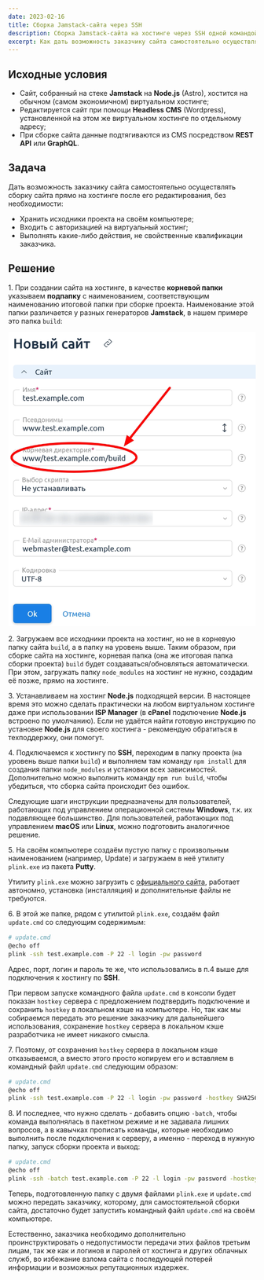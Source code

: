```yaml
---
date: 2023-02-16
title: Сборка Jamstack-сайта через SSH
description: Сборка Jamstack-сайта на хостинге через SSH одной командой с компьютера пользователя
excerpt: Как дать возможность заказчику сайта самостоятельно осуществлять сборку сайта прямо на хостинге после его редактирования, без необходимости хранить исходники проекта на своём компьютере, входить с авторизацией на виртуальный хостинг, выполнять какие-либо действия, не свойственные квалификации заказчика...
---
```


## Исходные условия

- Сайт, собранный на стеке **Jamstack** на **Node.js** (Astro), хостится на обычном (самом экономичном) виртуальном хостинге;
- Редактируется сайт при помощи **Headless CMS** (Wordpress), установленной на этом же виртуальном хостинге по отдельному адресу;
- При сборке сайта данные подтягиваются из CMS посредством **REST API** или **GraphQL**.

## Задача

Дать возможность заказчику сайта самостоятельно осуществлять сборку сайта прямо на хостинге после его редактирования, без необходимости:

- Хранить исходники проекта на своём компьютере;
- Входить с авторизацией на виртуальный хостинг;
- Выполнять какие-либо действия, не свойственные квалификации заказчика.

## Решение

1\. При создании сайта на хостинге, в качестве **корневой папки** указываем **подпапку** с наименованием, соответствующим наименованию итоговой папки при сборке проекта. Наименование этой папки различается у разных генераторов **Jamstack**, в нашем примере это папка `build`:

<span class="block max-w-sm mx-auto">![Создание сайта на хостинге](img1.webp)</span>

2\. Загружаем все исходники проекта на хостинг, но не в корневую папку сайта `build`, а в папку на уровень выше. Таким образом, при сборке сайта на хостинге, корневая папка (она же итоговая папка сборки проекта) `build` будет создаваться/обновляться автоматически. При этом, загружать папку `node_modules` на хостинг не нужно, создадим её позже, прямо на хостинге.

3\. Устанавливаем на хостинг **Node.js** подходящей версии. В настоящее время это можно сделать практически на любом виртуальном хостинге даже при использовании **ISP Manager** (в **cPanel** подключение **Node.js** встроено по умолчанию). Если не удаётся найти готовую инструкцию по установке **Node.js** для своего хостинга - рекомендую обратиться в техподдержку, они помогут.

4\. Подключаемся к хостингу по **SSH**, переходим в папку проекта (на уровень выше папки `build`) и выполняем там команду `npm install` для создания папки `node_modules` и установки всех зависимостей. Дополнительно можно выполнить команду `npm run build`, чтобы убедиться, что сборка сайта происходит без ошибок.

Следующие шаги инструкции предназначены для пользователей, работающих под управлением операционной системы **Windows**, т.к. их подавляющее большинство. Для пользователей, работающих под управлением **macOS** или **Linux**, можно подготовить аналогичное решение.

5\. На своём компьютере создаём пустую папку c произвольным наименованием (например, Update) и загружаем в неё утилиту `plink.exe` из пакета **Putty**.

Утилиту `plink.exe` можно загрузить с [официального сайта](https://www.putty.org/), работает автономно, установка (инсталляция) и дополнительные файлы не требуются.

6\. В этой же папке, рядом с утилитой `plink.exe`, создаём файл `update.cmd` со следующим содержимым:

```bash
# update.cmd
@echo off
plink -ssh test.example.com -P 22 -l login -pw password
```

Адрес, порт, логин и пароль те же, что использовались в п.4 выше для подключения к хостингу по **SSH**.

При первом запуске командного файла `update.cmd` в консоли будет показан `hostkey` сервера с предложением подтвердить подключение и сохранить `hostkey` в локальном кэше на компьютере. Но, так как мы собираемся передать это решение заказчику для дальнейшего использования, сохранение `hostkey` сервера в локальном кэше разработчика не имеет никакого смысла.

7\. Поэтому, от сохранения `hostkey` сервера в локальном кэше отказываемся, а вместо этого просто копируем его и вставляем в командный файл `update.cmd` следующим образом:

```bash
# update.cmd
@echo off
plink -ssh test.example.com -P 22 -l login -pw password -hostkey SHA256:I3CsaM7VQKwh3tLu9Ol6z/gZSgQN3lpxkEGRz45oOIQ
```

8\. И последнее, что нужно сделать - добавить опцию `-batch`, чтобы команда выполнялась в пакетном режиме и не задавала лишних вопросов, а в кавычках прописать команды, которые необходимо выполнить после подключения к серверу, а именно - переход в нужную папку, запуск сборки проекта и выход:

```bash
# update.cmd
@echo off
plink -ssh -batch test.example.com -P 22 -l login -pw password -hostkey SHA256:I3CsaM7VQKwh3tLu9Ol6z/gZSgQN3lpxkEGRz45oOIQ "cd www/test.example.com; npm run build; exit"
```

Теперь, подготовленную папку с двумя файлами `plink.exe` и `update.cmd` можно передать заказчику, которому, для самостоятельной сборки сайта, достаточно будет запустить командный файл `update.cmd` на своём компьютере.

Естественно, заказчика необходимо дополнительно проинструктировать о недопустимости передачи этих файлов третьим лицам, так же как и логинов и паролей от хостинга и других облачных служб, во избежание взлома сайта с последующей потерей информации и возможных репутационных издержек.
